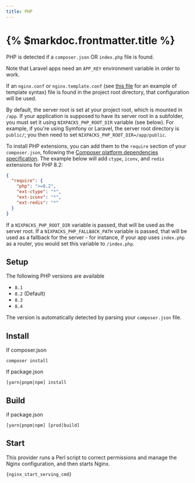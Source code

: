 ```yaml
---
title: PHP
---
```


# {% $markdoc.frontmatter.title %}

PHP is detected if a `composer.json` OR `index.php` file is found.

Note that Laravel apps need an `APP_KEY` environment variable in order to work.

If an `nginx.conf` or `nginx.template.conf` (see [this file](https://github.com/railwayapp/nixpacks/blob/main/src/providers/php/nginx.template.conf) for an example of template syntax) file is found in the project root directory, that configuration will be used.

By default, the server root is set at your project root, which is mounted in `/app`. If your application is supposed to have its server root in a subfolder, you must set it using `NIXPACKS_PHP_ROOT_DIR` variable (see below). For example, if you're using Symfony or Laravel, the server root directory is `public/`; you then need to set `NIXPACKS_PHP_ROOT_DIR=/app/public`.

To install PHP extensions, you can add them to the `require` section of your `composer.json`, following the [Composer platform dependencies specification](https://getcomposer.org/doc/articles/composer-platform-dependencies.md#different-types-of-platform-packages). The example below will add `ctype`, `iconv`, and `redis` extensions for PHP 8.2:

```json
{
  "require": {
    "php": ">=8.2",
    "ext-ctype": "*",
    "ext-iconv": "*",
    "ext-redis": "*"
  }
}
```

If a `NIXPACKS_PHP_ROOT_DIR` variable is passed, that will be used as the server root.
If a `NIXPACKS_PHP_FALLBACK_PATH` variable is passed, that will be used as a fallback for the server - for instance, if your app uses `index.php` as a router, you would set this variable to `/index.php`.

## Setup

The following PHP versions are available

- `8.1`
- `8.2` (Default)
- `8.3`
- `8.4`

The version is automatically detected by parsing your `composer.json` file.

## Install

If composer.json

```
composer install
```

If package.json

```
[yarn|pnpm|npm] install
```

## Build

if package.json

```
[yarn|pnpm|npm] [prod|build]
```

## Start

This provider runs a Perl script to correct permissions and manage the Nginx configuration, and then starts Nginx.

```
{nginx_start_serving_cmd}
```
